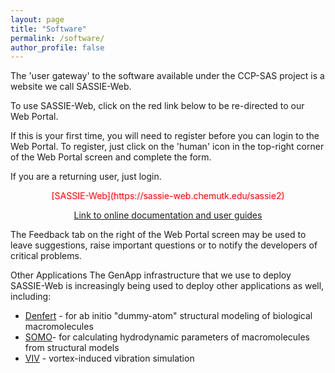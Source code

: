 ```yaml
---
layout: page
title: "Software"
permalink: /software/
author_profile: false
---
```


The 'user gateway' to the software available under the CCP-SAS project is a website we call SASSIE-Web.

To use SASSIE-Web, click on the red link below to be re-directed to our Web Portal.

If this is your first time, you will need to register before you can login to the Web Portal. To register,
just click on the 'human' icon in the top-right corner of the Web Portal screen and complete the form.

If you are a returning user, just login.

<div style="text-align:center;">
<span style="color:red;">[SASSIE-Web](https://sassie-web.chemutk.edu/sassie2)</span>

[Link to online documentation and user guides](https://sassie-web.chemutk.edu/sassie2/docs)
</div>
The Feedback tab on the right of the Web Portal screen may be used to leave suggestions, raise important questions
or to notify the developers of critical problems.


Other Applications
The GenApp infrastructure that we use to deploy SASSIE-Web is increasingly being used to deploy other applications
as well, including:

* [Denfert](https://genapp.rocks/denfert) - for ab initio "dummy-atom" structural modeling of biological macromolecules
* [SOMO](https://genapp.rocks/somo)- for calculating hydrodynamic parameters of macromolecules from structural models
* [VIV](http://js-172-198.jetstream-cloud.org/vortexshedding) - vortex-induced vibration simulation